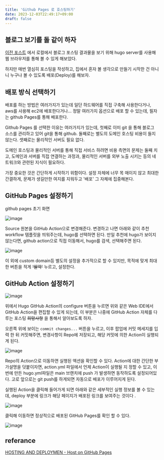 ```yaml
---
title: 'Github Pages 로 호스팅하기'
date: 2023-12-03T22:49:17+09:00
draft: false
---
```

## 블로그 보기를 돌 같이 하자

[이전 포스트](/HwanBlog/posts/first-post/) 에서 로컬에서 블로그 포스팅 결과물을 보기 위해 hugo server를 사용해 웹 브라우저를 통해 볼 수 있게 해보았다.

하지만 매번 열심히 포스팅을 작성하고, 집에서 혼자 볼 생각으로 만들기 시작한 건 아니니 누구나 볼 수 있도록 배포(Deploy)를 해보자.

## 배포 방식 선택하기

배포를 하는 방법은 여러가지가 있는데 일단 하드웨어를 직접 구축해  사용한다거나, aws를 사용해 ec2에 배포한다거나... 정말 여러가지 옵션으로 배포 할 수 있는데, 필자는 github Pages를 통해 배포한다.

Github Pages 를 선택한 이유는 여러가지가 있는데, 첫째로 이미 git 을 통해 블로그 소스를 관리하고 있어 git을 통해 github. 둘째로는 별도의 도메인 호스팅 비용이 들지 않는다. 셋째로는 물리적인 서버도 필요 없다. 

도메인 호스팅과 물리적인 서버를 통해 직접 서비스 하려면 비용 측면의 문제는 둘째 치고, 도메인과 서버를 직접 연결하는 과정과, 물리적인 서버를 외부 노출 시키는 등의 네트워크와 관련된 지식이 필요하다.

가장 중요한 것은 간단하게 시작하기 위함이다. 설정 자체에 너무 목 매이지 않고 최대한 간결하게, 문제가 생길만한 여지를 지워두고 '배포' 그 자체에 집중해본다.

## GitHub Pages 설정하기

github pages 초기 화면

![image](/HwanBlog/images//github_action_Source_default.png)

Source 원본을 GitHub Action으로 변경해준다. 변경하고 나면 아래와 같이 추천 workflow 템플릿을 띄워주는데, hugo를 선택하면 된다. 만일 추천에 hugo가 보이지 않는다면, github action으로 직접 이동해서, hugo를 검색, 선택해주면 된다.

![image](/HwanBlog/images//github_action_hugo.png)

이 외에 custom domain등 별도의 설정을 추가적으로 할 수 있지만, 목적에 맞게 최대한 버튼을 적게 ~~'딸깍'~~ 누르고, 설정한다.

## GitHub Action 설정하기

![image](/HwanBlog/images//github_action_webIDE.png)

위에서 Hugo GitHub Action의 configure 버튼을 누르면 위와 같은 Web IDE에서 GitHub Action을 편집할 수 있게 되는데, 이 부분은 나중에 GitHub Action 자체를 다루는 포스팅  ~~희망사항~~ 을 통해서 알아보도록 하자.

오른쪽 위에 보이는 `commit changes...` 버튼을 누르고, 이후 팝업에 커밋 메세지를 입력 한 뒤 커밋해주면, 변경사항이 Repo에 저장되고, 해당 커밋에 의한 Action이 실행되게 된다.

![image](/HwanBlog/images//Run_Action.png)

Repo의 Action으로 이동하면 실행된 액션을 확인할 수 있다. Action에 대한 간단한 부가설명을 덧붙이자면, action.yml 파일에서 언제 Action이 실행될 지 정할 수 있고, 이번에 만든 hugo.yml파일은 main 브랜치에 push 가 발생하면 동작하도록 설정되어있다. 고로 앞으로는 git push를 하게되면 자동으로 배포가 이루어지게 된다.

실행된 Action을 클릭해 들어가게 되면 아래와 같은 세부적인 실행 정보를 볼 수 있는데, deploy 부분에 링크가 해당 페이지가 배포된 링크를 보여주는 것이다 .

![image](/HwanBlog/images//Action_Details.png)

클릭해 이동하면 정상적으로 배포된 GitHub Pages를 확인 할 수 있다.

![image](/HwanBlog/images//deploied_pages.png)

## referance

[HOSTING AND DEPLOYMEN - Host on GitHub Pages](https://gohugo.io/hosting-and-deployment/hosting-on-github/)